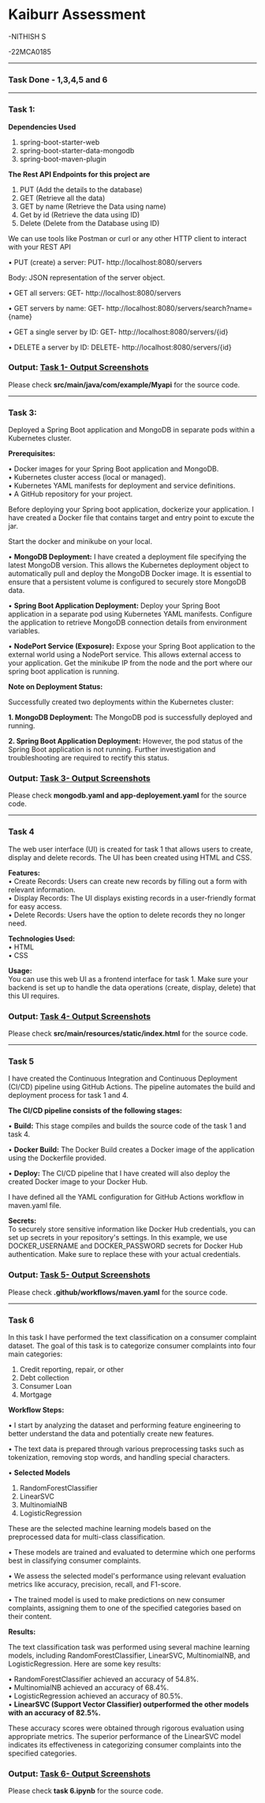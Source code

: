 # Kaiburr Assessment


  -NITHISH S
  
  -22MCA0185

  ------

<h3> Task Done - 1,3,4,5 and 6 </h3>

------

### Task 1:

<b>Dependencies Used</b>
1.	spring-boot-starter-web
2.	spring-boot-starter-data-mongodb
3.	spring-boot-maven-plugin
   
<b>The Rest API Endpoints for this project are</b>
1.	PUT (Add the details to the database)
2.	GET (Retrieve all the data)
3.	GET by name (Retrieve the Data using name)
4.	Get by id (Retrieve the data using ID)
5.	Delete (Delete from the Database using ID)
   
We can use tools like Postman or curl or any other HTTP client to interact with your REST API

  •	PUT (create) a server: PUT- http://localhost:8080/servers
  
  Body: JSON representation of the server object.
  
  •	GET all servers: GET- http://localhost:8080/servers
  
  •	GET servers by name: GET- http://localhost:8080/servers/search?name={name}
  
  •	GET a single server by ID: GET- http://localhost:8080/servers/{id}
  
  •	DELETE a server by ID: DELETE- http://localhost:8080/servers/{id}

<h3>Output: <a href="https://github.com/Nithish0207/kaiburr/tree/master/Screenshots/task%201">Task 1- Output Screenshots </a>
</h3>
Please check <b>src/main/java/com/example/Myapi</b> for the source code.
  
  ------

### Task 3:

Deployed a Spring Boot application and MongoDB in separate pods within a Kubernetes cluster.</br>

<b>Prerequisites:</b></br>

  •	Docker images for your Spring Boot application and MongoDB.</br>
  •	Kubernetes cluster access (local or managed).</br>
  •	Kubernetes YAML manifests for deployment and service definitions.</br>
  •	A GitHub repository for your project.</br>
  
<p>Before deploying your Spring boot application, dockerize your application. I have created a Docker file that contains target and entry point to excute the jar.</p>
<p>Start the docker and minikube on your local.</p>

  •	<b>MongoDB Deployment:</b> I have created a deployment file specifying the latest MongoDB version. This allows the Kubernetes deployment object to automatically pull and deploy the MongoDB Docker image. It is essential to ensure that a persistent volume is configured to securely store MongoDB data.</br>
  
  •	<b>Spring Boot Application Deployment:</b> Deploy your Spring Boot application in a separate pod using Kubernetes YAML manifests. Configure the application to retrieve MongoDB connection details from environment variables.</br>
  
  •	<b>NodePort Service (Exposure):</b> Expose your Spring Boot application to the external world using a NodePort service. This allows external access to your application. Get the minikube IP from the node and the port where our spring boot application is running.</br>


<b>Note on Deployment Status:</b>

Successfully created two deployments within the Kubernetes cluster:

<b>1.	MongoDB Deployment:</b> The MongoDB pod is successfully deployed and running.</br>

<b>2.	Spring Boot Application Deployment:</b> However, the pod status of the Spring Boot application is not running. Further investigation and troubleshooting are required to rectify this status.</br>


<h3>Output: <a href="https://github.com/Nithish0207/kaiburr/tree/master/Screenshots/task%203">Task 3- Output Screenshots </a>
</h3>
Please check <b>mongodb.yaml and app-deployement.yaml</b> for the source code.

------

### Task 4
The web user interface (UI) is created for task 1 that allows users to create, display and delete records. The UI has been created using HTML and CSS.</br>

<b>Features:</b></br>
•	Create Records: Users can create new records by filling out a form with relevant information.</br>
•	Display Records: The UI displays existing records in a user-friendly format for easy access.</br>
•	Delete Records: Users have the option to delete records they no longer need.</br>

<b>Technologies Used:</b></br>
•	HTML</br>
•	CSS</br>

<b>Usage:</b></br>
You can use this web UI as a frontend interface for task 1. Make sure your backend is set up to handle the data operations (create, display, delete) that this UI requires.</br>

<h3>Output: <a href="https://github.com/Nithish0207/kaiburr/tree/master/Screenshots/task%204">Task 4- Output Screenshots </a>
</h3>
Please check <b>src/main/resources/static/index.html</b> for the source code.

------

### Task 5
I have created the Continuous Integration and Continuous Deployment (CI/CD) pipeline using GitHub Actions. The pipeline automates the build and deployment process for task 1 and 4.</br>

<b>The CI/CD pipeline consists of the following stages:</b></br>

•	<b>Build:</b> This stage compiles and builds the source code of the task 1 and task 4.</br>

•	<b>Docker Build:</b> The Docker Build creates a Docker image of the application using the Dockerfile provided.</br>

•	<b>Deploy:</b> The CI/CD pipeline that I have created will also deploy the created Docker image to your Docker Hub.</br>

I have defined all the YAML configuration for GitHub Actions workflow in maven.yaml file.</br>

<b>Secrets:</b></br>
To securely store sensitive information like Docker Hub credentials, you can set up secrets in your repository's settings. In this example, we use DOCKER_USERNAME and DOCKER_PASSWORD secrets for Docker Hub authentication. Make sure to replace these with your actual credentials.

<h3>Output: <a href="https://github.com/Nithish0207/kaiburr/tree/master/Screenshots/task%205">Task 5- Output Screenshots </a>
</h3>
Please check <b>.github/workflows/maven.yaml</b> for the source code.

------

### Task 6
In this task I have performed the text classification on a consumer complaint dataset. The goal of this task is to categorize consumer complaints into four main categories:</br>
1.	Credit reporting, repair, or other</br>
2.	Debt collection</br>
3.	Consumer Loan</br>
4.	Mortgage</br>

<b>Workflow Steps:</b></br>

•	I start by analyzing the dataset and performing feature engineering to better understand the data and potentially create new features.</br>

•	The text data is prepared through various preprocessing tasks such as tokenization, removing stop words, and handling special characters.</br>

•	<b>Selected Models</b></br>
1.	RandomForestClassifier</br>
2.	LinearSVC</br>
3.	MultinomialNB</br>
4.	LogisticRegression</br>

These are the selected machine learning models based on the preprocessed data for multi-class classification.</br>

•	These models are trained and evaluated to determine which one performs best in classifying consumer complaints.</br>

•	We assess the selected model's performance using relevant evaluation metrics like accuracy, precision, recall, and F1-score.</br>

•	The trained model is used to make predictions on new consumer complaints, assigning them to one of the specified categories based on their content.</br>

<b>Results:</b></br>

The text classification task was performed using several machine learning models, including RandomForestClassifier, LinearSVC, MultinomialNB, and LogisticRegression. Here are some key results:</br>

•	RandomForestClassifier achieved an accuracy of 54.8%.</br>
•	MultinomialNB achieved an accuracy of 68.4%.</br>
•	LogisticRegression achieved an accuracy of 80.5%.</br>
•	<b>LinearSVC (Support Vector Classifier) outperformed the other models with an accuracy of 82.5%.</b></br>

These accuracy scores were obtained through rigorous evaluation using appropriate metrics. The superior performance of the LinearSVC model indicates its effectiveness in categorizing consumer complaints into the specified categories.

<h3>Output: <a href="https://github.com/Nithish0207/kaiburr/tree/master/Screenshots/task%206">Task 6- Output Screenshots </a>
</h3>
Please check <b>task 6.ipynb</b> for the source code.



